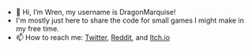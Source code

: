 - 👋 Hi, I’m Wren, my username is DragonMarquise!
- I'm mostly just here to share the code for small games I might make in my free time.
- 📫 How to reach me: [Twitter](https://twitter.com/DragonMarquise), [Reddit](https://old.reddit.com/user/DragonMarquise/), and [Itch.io](https://dragonmarquise.itch.io/)

<!---
DragonMarquise/DragonMarquise is a ✨ special ✨ repository because its `README.md` (this file) appears on your GitHub profile.
You can click the Preview link to take a look at your changes.
--->
